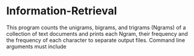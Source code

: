 # Information-Retrieval
This program counts the unigrams, bigrams, and trigrams (Ngrams) of a collection of text documents and prints each Ngram, their frequency and the frequency of each character to separate output files.
Command line arguments must include <path-to-input-files> <outfile-for-words> <outfile-for-char-counts> <outfile for unigrams> <outfile for bigrams> <outfile for trigrams>
